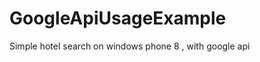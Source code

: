 GoogleApiUsageExample
=====================

Simple hotel search on windows phone 8 , with google api
